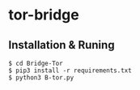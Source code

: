 # tor-bridge

## Installation & Runing
``` 
$ cd Bridge-Tor 
$ pip3 install -r requirements.txt
$ python3 B-tor.py
``` 
